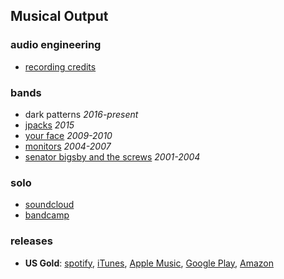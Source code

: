 ## Musical Output

### audio engineering

- [recording credits](/credits)

### bands

- dark patterns _2016-present_
- [jpacks](https://archive.org/details/JPACKSRPM2015Mp3) _2015_
- [your face](http://yourface.bandcamp.com) _2009-2010_
- [monitors](http://monitors.bandcamp.com) _2004-2007_
- [senator bigsby and the screws](http://sbats.bandcamp.com) _2001-2004_

### solo

- [soundcloud](https://soundcloud.com/josephpost)
- [bandcamp](https://josephpost.bandcamp.com/)

### releases

- **US Gold**: [spotify][], [iTunes][], [Apple Music][], [Google Play][], [Amazon][]

<!-- links -->

[distrokid]: https://distrokid.com
[spotify]: https://open.spotify.com/album/0XN7PhGmOuP2dxXVhc4yJr
[iTunes]: https://itunes.apple.com/us/album/us-gold-single/1373573549?uo=4&app=itunes&at=1001lry3&ct=dashboard
[Apple Music]: https://itunes.apple.com/us/album/us-gold-single/1373573549?uo=4&app=music&at=1001lry3&ct=dashboard
[Google Play]: https://play.google.com/store/music/album/Joseph_Post_US_Gold?id=Bxmmznn5lba22dl52b5e2ee7ydu
[Amazon]: http://www.amazon.com/gp/product/B07C85KVX2/?tag=distrokid06-20

